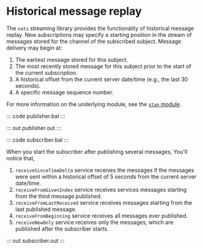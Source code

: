 # Historical message replay

The `nats` streaming library provides the functionality of historical
message replay.
New subscriptions may specify a starting position in the stream of
messages stored for the channel of the subscribed subject.
Message delivery may begin at:
1. The earliest message stored for this subject.
2. The most recently stored message for this subject
   prior to the start of the current subscription.
3. A historical offset from the current server date/time (e.g., the last 30 seconds).
4. A specific message sequence number.

For more information on the underlying module, 
see the [`stan` module](https://lib.ballerina.io/ballerinax/stan/latest).

::: code publisher.bal :::

::: out publisher.out :::

::: code subscriber.bal :::

When you start the subscriber after publishing several messages,
You'll notice that,
1. `receiveSinceTimeDelta` service receives the messages if
    the messages were sent within a historical offset of 5 seconds
    from the current server date/time.
2. `receiveFromGivenIndex` service receives services messages
    starting from the third message published.
3. `receiveFromLastReceived` service receives messages starting
    from the last published message.
4. `receiveFromBeginning` service receives all messages ever
    published.
5. `receiveNewOnly` service receives only the messages, which are
   published after the subscriber starts.

::: out subscriber.out :::
